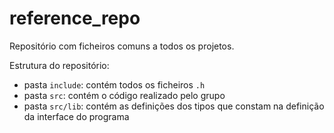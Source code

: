 # reference_repo
Repositório com ficheiros comuns a todos os projetos. 

Estrutura do repositório:

- pasta `include`: contém todos os ficheiros `.h`
- pasta `src`: contém o código realizado pelo grupo
- pasta `src/lib`: contém as definições dos tipos que constam na definição da interface do programa